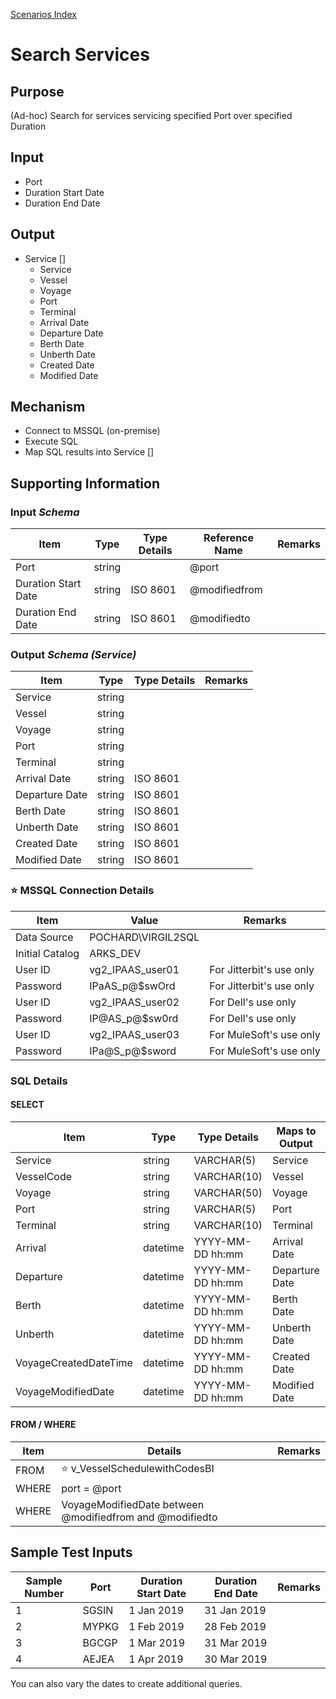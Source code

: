[Scenarios Index](iPaaS-PoC-Scenarios)

# Search Services

## Purpose
(Ad-hoc) Search for services servicing specified Port over specified Duration

## Input
* Port
* Duration Start Date
* Duration End Date

## Output
* Service []
  - Service
  - Vessel
  - Voyage
  - Port
  - Terminal
  - Arrival Date
  - Departure Date
  - Berth Date
  - Unberth Date
  - Created Date
  - Modified Date

## Mechanism
* Connect to MSSQL (on-premise)
* Execute SQL
* Map SQL results into Service []

## Supporting Information

### Input _Schema_

| Item | Type | Type Details | Reference Name | Remarks |
| --- | --- | --- | --- | --- |
| Port | string | | @port | |
| Duration Start Date | string | ISO 8601 | @modifiedfrom | |
| Duration End Date | string | ISO 8601 | @modifiedto | |

### Output _Schema (Service)_

| Item | Type | Type Details | Remarks |
| --- | --- | --- | --- |
| Service | string | | |
| Vessel | string | | |
| Voyage | string | | |
| Port | string | | |
| Terminal | string | | |
| Arrival Date | string | ISO 8601 | |
| Departure Date | string | ISO 8601 | |
| Berth Date | string | ISO 8601 | |
| Unberth Date | string | ISO 8601 | |
| Created Date | string | ISO 8601 | |
| Modified Date | string | ISO 8601 | |


### ⭐ MSSQL Connection Details

| Item | Value | Remarks |
| --- | --- | --- |
| Data Source | POCHARD\VIRGIL2SQL | |
| Initial Catalog | ARKS_DEV |   |
| User ID  | vg2_IPAAS_user01  | For Jitterbit's use only  |
| Password   | IPaAS_p@$swOrd  | For Jitterbit's use only  |
| User ID  | vg2_IPAAS_user02  | For Dell's use only  |
| Password   | IP@AS_p@$sw0rd  | For Dell's use only  |
| User ID  | vg2_IPAAS_user03  | For MuleSoft's use only  |
| Password   | IPa@S_p@$sword  | For MuleSoft's use only  |


### SQL Details

#### SELECT

| Item | Type | Type Details |  Maps to Output | Remarks |
| --- | --- | --- | --- | --- |
| Service | string | VARCHAR(5) | Service | |
| VesselCode | string | VARCHAR(10) | Vessel | |
| Voyage | string | VARCHAR(50) | Voyage | |
| Port | string | VARCHAR(5) | Port | |
| Terminal | string | VARCHAR(10) | Terminal | |
| Arrival | datetime | YYYY-MM-DD hh:mm | Arrival Date | |
| Departure | datetime | YYYY-MM-DD hh:mm | Departure Date | |
| Berth | datetime | YYYY-MM-DD hh:mm | Berth Date | |
| Unberth | datetime | YYYY-MM-DD hh:mm | Unberth Date | |
| VoyageCreatedDateTime | datetime | YYYY-MM-DD hh:mm | Created Date | |
| VoyageModifiedDate | datetime | YYYY-MM-DD hh:mm | Modified Date | |

#### FROM / WHERE

| Item | Details | Remarks |
| --- | --- | --- |
| FROM | ⭐ v_VesselSchedulewithCodesBI | |
| WHERE | port = @port | |
| WHERE | VoyageModifiedDate between @modifiedfrom and @modifiedto | |


## Sample Test Inputs

| Sample Number | Port | Duration Start Date | Duration End Date | Remarks |
| --- | --- | --- | --- | --- |
| 1 | SGSIN | 1 Jan 2019 | 31 Jan 2019 |  |
| 2 | MYPKG | 1 Feb 2019 | 28 Feb 2019 |  |
| 3 | BGCGP | 1 Mar 2019 | 31 Mar 2019 |  |
| 4 | AEJEA | 1 Apr 2019 | 30 Mar 2019 |  |

You can also vary the dates to create additional queries.

